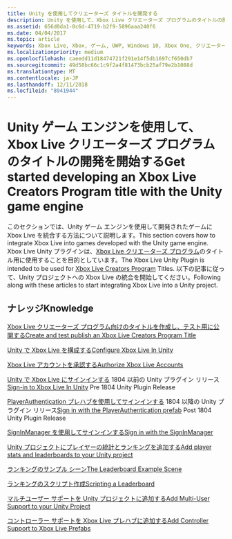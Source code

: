 ```yaml
---
title: Unity を使用してクリエーターズ タイトルを開発する
description: Unity を使用して、Xbox Live クリエーターズ プログラムのタイトルの開発を開始する
ms.assetid: 656d0da1-0c6d-4719-b2f9-5896aaa240f6
ms.date: 04/04/2017
ms.topic: article
keywords: Xbox Live, Xbox, ゲーム, UWP, Windows 10, Xbox One, クリエーター
ms.localizationpriority: medium
ms.openlocfilehash: caeedd11d18474721f291e14f5db1697cf650db7
ms.sourcegitcommit: 49d58bc66c1c9f2a4f81473bcb25af79e2b1088d
ms.translationtype: MT
ms.contentlocale: ja-JP
ms.lasthandoff: 12/11/2018
ms.locfileid: "8941944"
---
```

# <a name="get-started-developing-an-xbox-live-creators-program-title-with-the-unity-game-engine"></a><span data-ttu-id="bc919-104">Unity ゲーム エンジンを使用して、Xbox Live クリエーターズ プログラムのタイトルの開発を開始する</span><span class="sxs-lookup"><span data-stu-id="bc919-104">Get started developing an Xbox Live Creators Program title with the Unity game engine</span></span>

<span data-ttu-id="bc919-105">このセクションでは、Unity ゲーム エンジンを使用して開発されたゲームに Xbox Live を統合する方法について説明します。</span><span class="sxs-lookup"><span data-stu-id="bc919-105">This section covers how to integrate Xbox Live into games developed with the Unity game engine.</span></span> <span data-ttu-id="bc919-106">Xbox Live Unity プラグインは、[Xbox Live クリエーターズ プログラム](../developer-program-overview.md#xbox-live-creators-program)のタイトル用に使用することを目的としています。</span><span class="sxs-lookup"><span data-stu-id="bc919-106">The Xbox Live Unity Plugin is intended to be used for [Xbox Live Creators Program](../developer-program-overview.md#xbox-live-creators-program) Titles.</span></span> <span data-ttu-id="bc919-107">以下の記事に従って、Unity プロジェクトへの Xbox Live の統合を開始してください。</span><span class="sxs-lookup"><span data-stu-id="bc919-107">Following along with these articles to start integrating Xbox Live into a Unity project.</span></span>

## <a name="knowledge"></a><span data-ttu-id="bc919-108">ナレッジ</span><span class="sxs-lookup"><span data-stu-id="bc919-108">Knowledge</span></span>

[<span data-ttu-id="bc919-109">Xbox Live クリエーターズ プログラム向けのタイトルを作成し、テスト用に公開する</span><span class="sxs-lookup"><span data-stu-id="bc919-109">Create and test publish an Xbox Live Creators Program Title</span></span>](create-and-test-a-new-creators-title.md)

[<span data-ttu-id="bc919-110">Unity で Xbox Live を構成する</span><span class="sxs-lookup"><span data-stu-id="bc919-110">Configure Xbox Live In Unity</span></span>](configure-xbox-live-in-unity.md)

[<span data-ttu-id="bc919-111">Xbox Live アカウントを承認する</span><span class="sxs-lookup"><span data-stu-id="bc919-111">Authorize Xbox Live Accounts</span></span>](authorize-xbox-live-accounts.md)

<span data-ttu-id="bc919-112">[Unity で Xbox Live にサインインする](unity-prefabs-and-sign-in.md) 1804 以前の Unity プラグイン リリース</span><span class="sxs-lookup"><span data-stu-id="bc919-112">[Sign-in to Xbox Live In Unity](unity-prefabs-and-sign-in.md) Pre 1804 Unity Plugin Release</span></span>

<span data-ttu-id="bc919-113">[PlayerAuthentication プレハブを使用してサインインする](playerauthentication-prefab-sign-in.md) 1804 以降の Unity プラグイン リリース</span><span class="sxs-lookup"><span data-stu-id="bc919-113">[Sign in with the PlayerAuthentication prefab](playerauthentication-prefab-sign-in.md)  Post 1804 Unity Plugin Release</span></span>

[<span data-ttu-id="bc919-114">SignInManager を使用してサインインする</span><span class="sxs-lookup"><span data-stu-id="bc919-114">Sign in with the SignInManager</span></span>](sign-in-manager.md)

[<span data-ttu-id="bc919-115">Unity プロジェクトにプレイヤーの統計とランキングを追加する</span><span class="sxs-lookup"><span data-stu-id="bc919-115">Add player stats and leaderboards to your Unity project</span></span>](add-stats-and-leaderboards-in-unity.md)

[<span data-ttu-id="bc919-116">ランキングのサンプル シーン</span><span class="sxs-lookup"><span data-stu-id="bc919-116">The Leaderboard Example Scene</span></span>](setup-leaderboard-example-scene.md)

[<span data-ttu-id="bc919-117">ランキングのスクリプト作成</span><span class="sxs-lookup"><span data-stu-id="bc919-117">Scripting a Leaderboard</span></span>](unity-leaderboard-from-scratch.md)

[<span data-ttu-id="bc919-118">マルチユーザー サポートを Unity プロジェクトに追加する</span><span class="sxs-lookup"><span data-stu-id="bc919-118">Add Multi-User Support to your Unity Project</span></span>](add-multi-user-support.md)

[<span data-ttu-id="bc919-119">コントローラー サポートを Xbox Live プレハブに追加する</span><span class="sxs-lookup"><span data-stu-id="bc919-119">Add Controller Support to Xbox Live Prefabs</span></span>](add-controller-support-to-xbox-live-prefabs.md)
